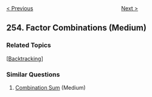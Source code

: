 <!--|This file generated by command(leetcode description); DO NOT EDIT.    |-->
<!--+----------------------------------------------------------------------+-->
<!--|@author    openset <openset.wang@gmail.com>                           |-->
<!--|@link      https://github.com/openset                                 |-->
<!--|@home      https://github.com/openset/leetcode                        |-->
<!--+----------------------------------------------------------------------+-->

[< Previous](https://github.com/openset/leetcode/tree/master/problems/meeting-rooms-ii "Meeting Rooms II")
　　　　　　　　　　　　　　　　
[Next >](https://github.com/openset/leetcode/tree/master/problems/verify-preorder-sequence-in-binary-search-tree "Verify Preorder Sequence in Binary Search Tree")

## 254. Factor Combinations (Medium)



### Related Topics
  [[Backtracking](https://github.com/openset/leetcode/tree/master/tag/backtracking/README.md)]

### Similar Questions
  1. [Combination Sum](https://github.com/openset/leetcode/tree/master/problems/combination-sum) (Medium)

